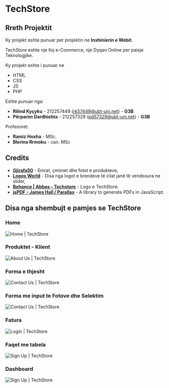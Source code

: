 # TechStore

## Rreth Projektit

Ky projekt eshte punuar per projektin ne **Inxhinierin e Webit**.

TechStore eshte nje lloj e-Commerce, nje Dyqan Online per paisje Teknologjike.

Ky projekt eshte i punuar ne
 - HTML
 - CSS
 - JS
 - PHP

Eshte punuar nga:

 - **Rilind Kyçyku** - 212257449 (rk57449@ubt-uni.net) - **G3B**
 - **Përparim Dardhishta** - 212257329 (pd57329@ubt-uni.net) - **G3B**
 
 Profesoret:

 - **Ramiz Hoxha** - MSc.
 - **Blerina Rrmoku** - can. MSc

## Credits

 - **[Gjirafa50](https://gjirafa50.com)** - Emrat, çmimet dhe fotot e produkteve,
 - **[Logos World](https://logos-world.net/)** - Disa nga logot e brendeve të cilat janë të vendosura ne slider,
 - **[Behance | Abbas - Techstore](https://www.behance.net/gallery/130956581/Tech-Store-Brand-identity)** - Logo e TechStore.
 - **[jsPDF - James Hall / Parallax](https://parall.ax/products/jspdf)** - A library to generate PDFs in JavaScript.

## Disa nga shembujt e pamjes se TechStore

### Home

![Home | TechStore](img/READMEImg/home.png?raw=true)

### Produktet - Klient

![About Us | TechStore](img/READMEImg/produktet.png?raw=true)

### Forma e thjesht

![Contact Us | TechStore](img/READMEImg/FormaEThjesht.png?raw=true)

### Forma me input te Fotove dhe Selektim

![Contact Us | TechStore](img/READMEImg/FormaMeFoto.png?raw=true)

### Fatura

![Login | TechStore](img/READMEImg/fatura.png?raw=true)

### Faqet me tabela

![Sign Up | TechStore](img/READMEImg/faqetMeTabela.png?raw=true)

### Dashboard

![Sign Up | TechStore](img/READMEImg/dashboard.png?raw=true)
